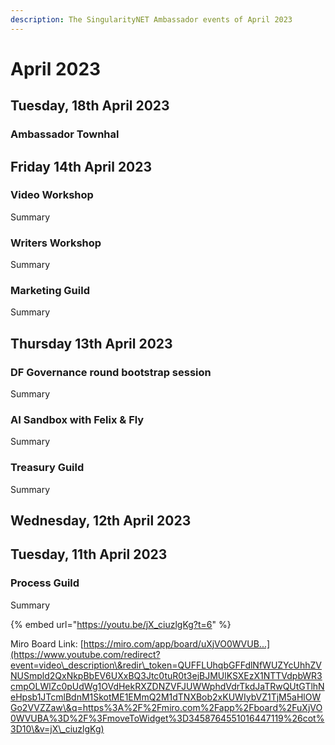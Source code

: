 ```yaml
---
description: The SingularityNET Ambassador events of April 2023
---
```


# April 2023

## Tuesday, 18th April 2023

### Ambassador Townhal

## Friday 14th April 2023

### Video Workshop

Summary

### Writers Workshop

Summary

### Marketing Guild

Summary

## Thursday 13th April 2023

### DF Governance round bootstrap session

Summary

### AI Sandbox with Felix & Fly

Summary

### Treasury Guild

Summary

## Wednesday, 12th April 2023

## Tuesday, 11th April 2023

### Process Guild

Summary

{% embed url="https://youtu.be/jX_ciuzlgKg?t=6" %}

Miro Board Link: [https://miro.com/app/board/uXjVO0WVUB...](https://www.youtube.com/redirect?event=video\_description\&redir\_token=QUFFLUhqbGFFdlNfWUZYcUhhZVNUSmpld2QxNkpBbEV6UXxBQ3Jtc0tuR0t3ejBJMUlKSXEzX1NTTVdpbWR3cmpOLWlZc0pUdWg1OVdHekRXZDNZVFJUWWphdVdrTkdJaTRwQUtGTlhNeHpsb1JTcmlBdnM1SkotME1EMmQ2M1dTNXBob2xKUWIybVZ1TjM5aHlOWGo2VVZZaw\&q=https%3A%2F%2Fmiro.com%2Fapp%2Fboard%2FuXjVO0WVUBA%3D%2F%3FmoveToWidget%3D3458764551016447119%26cot%3D10\&v=jX\_ciuzlgKg)
